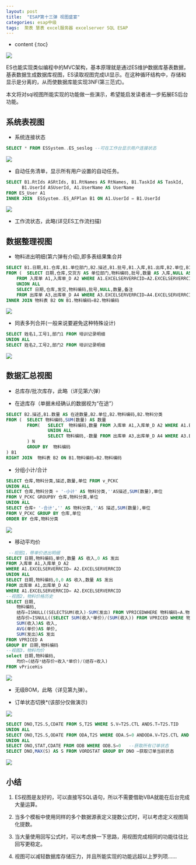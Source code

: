 ```yaml
---
layout: post
title:  "ESAP第十三弹 视图盛宴"
categories: esap中级
tags:  聚表 慧表 excel服务器 excelserver SQL ESAP
---
```


* content
{:toc}

![](/img/esap13-1.jpg)

ES也能实现类似编程中的MVC架构，基本原理就是通过ES维护数据库基表数据，基表数据生成数据库视图，ES读取视图完成UI显示。在这种循环结构中，存储和显示是分离的，从而使数据库能实现3NF(第三范式)。

本文将对sql视图所能实现的功能做一些演示，希望能启发读者进一步拓展ES后台功能。 

## 系统表视图

* 系统连接状态

```sql
SELECT * FROM ESSystem..ES_seslog --可在工作台显示用户连接状态
```

![](/img/esap13-2.jpg)

* 自动任务清单，显示所有用户设置的自动任务。

```sql
SELECT B1.RtIds ASRtIds, B1.RtNames AS RtNames, B1.TaskId AS TaskId,
      B1.UserId ASUserId, A1.UserName AS UserName
FROM ES_User A1
INNER JOIN  ESSystem..ES_AFPlan B1 ON A1.UserId = B1.UserId
```

![](/img/esap13-3.jpg)

* 工作流状态，此略(详见ES工作流扫描) 

## 数据整理视图 

* 物料进出明细(第六弹有介绍),即多表结果集合并

```sql
SELECT B1.日期,B1.仓库,B1.单位部门,B2.描述,B1.批号,B1.入库,B1.出库,B2.单位,B1.备注,B2.物料编码,B2.物料分类
FROM (  SELECT 日期,仓库,交货方 AS 单位部门,物料编码,批号,数量 AS 入库,NULL AS 出库,备注
    FROM 入库单 A1,入库单_D A2 WHERE A1.EXCELSERVERRCID=A2.EXCELSERVERRCID
    UNION ALL
    SELECT 日期,仓库,发交,物料编码,批号,NULL,数量,备注
    FROM 出库单 A3,出库单_D A4 WHERE A3.EXCELSERVERRCID=A4.EXCELSERVERRCID) B1
INNER JOIN 物料表 B2 ON B1.物料编码=B2.物料编码
```

![](/img/esap13-4.jpg)

* 同表多列合并(一般来说要避免这种特殊设计)

```sql
SELECT 姓名1,工号1,部门1 FROM 培训记录明细
UNION ALL
SELECT 姓名2,工号2,部门2 FROM 培训记录明细
```

![](/img/esap13-5.jpg)

## 数据汇总视图 

* 总库存/批次库存，此略（详见第六弹） 

* 在途库存（单据未经确认的数据视为“在途”）

```sql
SELECT B2.描述,B1.数量 AS 在途数量,B2.单位,B2.物料编码,B2.物料分类
FROM (  SELECT 物料编码,SUM(数量) AS 数量
		FROM(	SELECT  物料编码,数量 FROM 入库单 A1,入库单_D A2 WHERE A1.EXCELSERVERRCID=A2.EXCELSERVERRCIDAND ISNULL(A1.确认人,’’)=’’
				UNION ALL
				SELECT 物料编码,-数量 FROM 出库单 A3,出库单_D A4 WHERE A3.EXCELSERVERRCID=A4.EXCELSERVERRCIDAND ISNULL(A3.确认人,’’)=’’
		) N
        GROUP BY  物料编码
) B1
RIGHT JOIN  物料表 B2 ON B1.物料编码=B2.物料编码
```

* 分组小计/合计

```sql
SELECT 仓库,物料分类,描述,数量,单位 FROM v_PCKC
UNION ALL
SELECT 仓库,物料分类 + '-小计' AS 物料分类,''AS描述,SUM(数量),单位
FROM V_PCKC GROUPBY 仓库,物料分类,单位
UNION ALL
SELECT 仓库+ '-合计','' AS 物料分类,''AS 描述,SUM(数量),单位
FROM V_PCKC GROUP BY 仓库,单位
ORDER BY 仓库,物料分类
```

![](/img/esap13-6.jpg)

* 移动平均价

```sql
 --视图1，带单价进出明细
SELECT 日期,物料编码,单价,数量 AS 收入,0 AS 发出
FROM 入库单 A1,入库单_D A2
WHERE A1.EXCELSERVERRCID= A2.EXCELSERVERRCID
UNION ALL
SELECT 日期,物料编码,0,0 AS 收入,数量 AS 发出
FROM 出库单 A1,出库单_D A2
WHERE A1.EXCELSERVERRCID= A2.EXCELSERVERRCID
--视图2，物料价格历史
SELECT 日期,
    物料编码,
    结存=ISNULL((SELECTSUM(收入)-SUM(发出) FROM VPRICEDWHERE 物料编码=A.物料编码 AND 日期<MIN(A.日期)),0),
    结存价=ISNULL((SELECT SUM(收入*单价)/(SUM(收入)) FROM VPRICED WHERE 物料编码=A.物料编码 AND 日期<MIN(A.日期)),0),
    SUM(收入)AS 收入,
    AVG(单价)AS 单价,
    SUM(发出)AS 发出
FROM VPRICED A
GROUP BY 日期,物料编码
--视图3，物料均价
select 日期,物料编码,
    均价=(结存*结存价+收入*单价)/(结存+收入)
FROM vPriceHis
```

![](/img/esap13-7.jpg)

* 无级BOM，此略（详见第九弹）。 

* 订单状态切换*(该部分仅做演示)

![](/img/esap13-8.jpg)

```sql
SELECT DNO,T2S.S,CDATE FROM S,T2S WHERE S.V=T2S.CTL ANDS.T=T2S.TID
UNION ALL
SELECT ONO,T2S.S,ODATE FROM ODA,T2S WHERE ODA.S=0 ANDODA.V=T2S.CTL AND ODA.T=T2S.TID
UNION ALL
SELECT ONO,STAT,CDATE FROM ODB WHERE ODB.S=0   --获取所有订单状态
SELECT DNO,MAX(S) AS S FROM VORDSTAT GROUP BY DNO –获取订单当前状态
```

![](/img/esap13-9.jpg) 

## 小结

1. ES视图是友好的，可以直接写SQL语句，所以不需要借助VBA就能在后台完成大量运算。

2. 当多个模板中使用同样的多个数据源表定义提数公式时，可以考虑定义视图简化提数。

3. 当大量使用回写公式时，可以考虑换一下思路，用视图完成相同的功能往往比回写更稳定。

4. 视图可以减轻数据库存储压力，并且所能实现的功能远超以上罗列项……